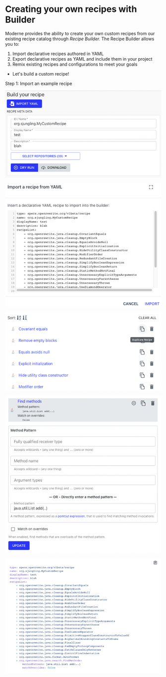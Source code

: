 # Creating your own recipes with Builder

Moderne provides the ability to create your own custom recipes from our existing recipe catalog through _Recipe_ _Builder._ The Recipe Builder allows you to:

1. Import declarative recipes authored in YAML
2. Export declarative recipes as YAML and include them in your project
3. Remix existing recipes and configurations to meet your goals

* Let's build a custom recipe!

Step 1: Import an example recipe

![](../.gitbook/assets/builder-meta-data.png)

![](../.gitbook/assets/builder-import-yaml.png)

![](../.gitbook/assets/builder-recipe-list.png)

![](../.gitbook/assets/builder-edit-recipe.png)

![](../.gitbook/assets/builder-yaml-preview.png)

